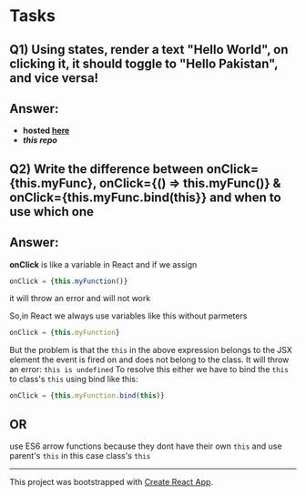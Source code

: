 # Tasks

## Q1) Using states, render a text "Hello World", on clicking it, it should toggle to "Hello Pakistan", and vice versa! 
## Answer: 

 * **hosted [here](https://gmt95.github.io/react_assignment_3/)**
 * ***this repo***

## Q2) Write the difference between onClick={this.myFunc}, onClick={() => this.myFunc()} & onClick={this.myFunc.bind(this}} and when to use which one

## Answer:

**onClick** is like a variable in React and if we assign 
```javascript
onClick = {this.myFunction()}
``` 
it will throw an error and will not work

So,in React we always use variables like this without parmeters

```javascript
onClick = {this.myFunction}
``` 
But the problem is that the `this` in the above expression belongs to the JSX element the event is fired on and does not belong to the class. It will throw an error: `this is undefined` To resolve this either we have to bind the `this` to class's `this` using bind like this: 
```javascript
onClick = {this.myFunction.bind(this)}
``` 
## OR
use ES6 arrow functions because they dont have their own `this` and use parent's `this` in this case class's `this`

- - - 

This project was bootstrapped with [Create React App](https://github.com/facebookincubator/create-react-app).




